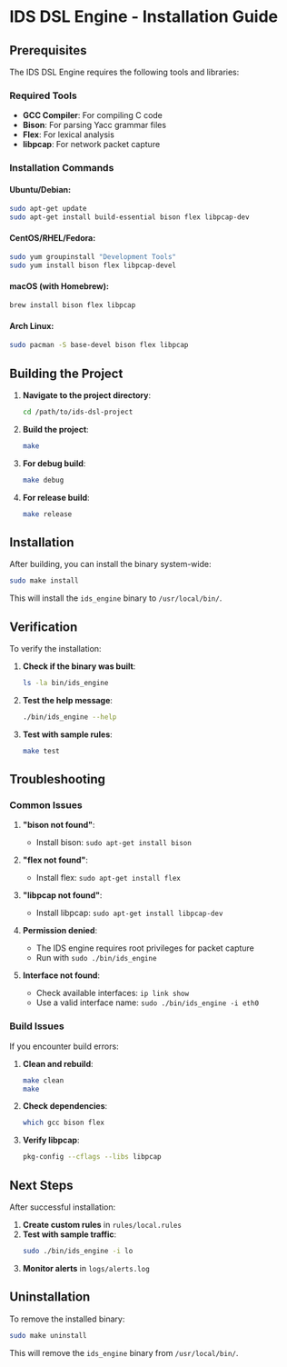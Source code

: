 # IDS DSL Engine - Installation Guide

## Prerequisites

The IDS DSL Engine requires the following tools and libraries:

### Required Tools
- **GCC Compiler**: For compiling C code
- **Bison**: For parsing Yacc grammar files
- **Flex**: For lexical analysis
- **libpcap**: For network packet capture

### Installation Commands

#### Ubuntu/Debian:
```bash
sudo apt-get update
sudo apt-get install build-essential bison flex libpcap-dev
```

#### CentOS/RHEL/Fedora:
```bash
sudo yum groupinstall "Development Tools"
sudo yum install bison flex libpcap-devel
```

#### macOS (with Homebrew):
```bash
brew install bison flex libpcap
```

#### Arch Linux:
```bash
sudo pacman -S base-devel bison flex libpcap
```

## Building the Project

1. **Navigate to the project directory**:
   ```bash
   cd /path/to/ids-dsl-project
   ```

2. **Build the project**:
   ```bash
   make
   ```

3. **For debug build**:
   ```bash
   make debug
   ```

4. **For release build**:
   ```bash
   make release
   ```

## Installation

After building, you can install the binary system-wide:

```bash
sudo make install
```

This will install the `ids_engine` binary to `/usr/local/bin/`.

## Verification

To verify the installation:

1. **Check if the binary was built**:
   ```bash
   ls -la bin/ids_engine
   ```

2. **Test the help message**:
   ```bash
   ./bin/ids_engine --help
   ```

3. **Test with sample rules**:
   ```bash
   make test
   ```

## Troubleshooting

### Common Issues

1. **"bison not found"**:
   - Install bison: `sudo apt-get install bison`

2. **"flex not found"**:
   - Install flex: `sudo apt-get install flex`

3. **"libpcap not found"**:
   - Install libpcap: `sudo apt-get install libpcap-dev`

4. **Permission denied**:
   - The IDS engine requires root privileges for packet capture
   - Run with `sudo ./bin/ids_engine`

5. **Interface not found**:
   - Check available interfaces: `ip link show`
   - Use a valid interface name: `sudo ./bin/ids_engine -i eth0`

### Build Issues

If you encounter build errors:

1. **Clean and rebuild**:
   ```bash
   make clean
   make
   ```

2. **Check dependencies**:
   ```bash
   which gcc bison flex
   ```

3. **Verify libpcap**:
   ```bash
   pkg-config --cflags --libs libpcap
   ```

## Next Steps

After successful installation:

1. **Create custom rules** in `rules/local.rules`
2. **Test with sample traffic**:
   ```bash
   sudo ./bin/ids_engine -i lo
   ```
3. **Monitor alerts** in `logs/alerts.log`

## Uninstallation

To remove the installed binary:

```bash
sudo make uninstall
```

This will remove the `ids_engine` binary from `/usr/local/bin/`.


